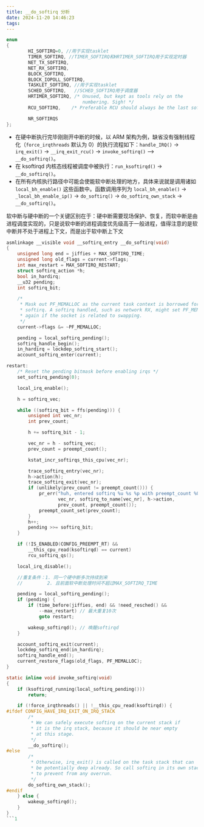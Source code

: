 ```yaml
---
title: __do_softirq 分析
date: 2024-11-20 14:46:23
tags:
---
```

```c
enum
{
        HI_SOFTIRQ=0, //用于实现tasklet
        TIMER_SOFTIRQ, //TIMER_SOFTIRQ和HRTIMER_SOFTIRQ用于实现定时器
        NET_TX_SOFTIRQ,
        NET_RX_SOFTIRQ,
        BLOCK_SOFTIRQ,
        BLOCK_IOPOLL_SOFTIRQ,
        TASKLET_SOFTIRQ, //用于实现tasklet
        SCHED_SOFTIRQ,   //SCHED_SOFTIRQ用于调度器
        HRTIMER_SOFTIRQ, /* Unused, but kept as tools rely on the
                            numbering. Sigh! */
        RCU_SOFTIRQ,    /* Preferable RCU should always be the last softirq */

        NR_SOFTIRQS
};
```

- 在硬中断执行完毕刚刚开中断的时候，以 ARM 架构为例，缺省没有强制线程化（`force_irqthreads` 默认为 0）的执行流程如下：`handle_IRQ()` -> `irq_exit()` -> `__irq_exit_rcu()` -> `invoke_softirq()` –> `__do_softirq()`。
- 在 ksoftirqd 内核态线程被调度中被执行：`run_ksoftirqd()` -> `__do_softirq()`。
- 在所有内核执行路径中可能会使能软中断处理的地方，具体来说就是调用诸如 `local_bh_enable()` 这些函数中。函数调用序列为 `local_bh_enable()` -> `_local_bh_enable_ip()` -> `do_softirq()` -> `do_softirq_own_stack` -> `__do_softirq()`。

软中断与硬中断的一个关键区别在于：硬中断需要现场保护、恢复，而软中断是由进程调度实现的，只是说软中断的进程调度优先级高于一般进程，值得注意的是软中断并不处于进程上下文，而是出于软中断上下文

```c
asmlinkage __visible void __softirq_entry __do_softirq(void)
{
	unsigned long end = jiffies + MAX_SOFTIRQ_TIME;
	unsigned long old_flags = current->flags;
	int max_restart = MAX_SOFTIRQ_RESTART;
	struct softirq_action *h;
	bool in_hardirq;
	__u32 pending;
	int softirq_bit;

	/*
	 * Mask out PF_MEMALLOC as the current task context is borrowed for the
	 * softirq. A softirq handled, such as network RX, might set PF_MEMALLOC
	 * again if the socket is related to swapping.
	 */
	current->flags &= ~PF_MEMALLOC;

	pending = local_softirq_pending();
	softirq_handle_begin();
	in_hardirq = lockdep_softirq_start();
	account_softirq_enter(current);

restart:
	/* Reset the pending bitmask before enabling irqs */
	set_softirq_pending(0);

	local_irq_enable();

	h = softirq_vec;

	while ((softirq_bit = ffs(pending))) {
		unsigned int vec_nr;
		int prev_count;

		h += softirq_bit - 1;

		vec_nr = h - softirq_vec;
		prev_count = preempt_count();

		kstat_incr_softirqs_this_cpu(vec_nr);

		trace_softirq_entry(vec_nr);
		h->action(h);
		trace_softirq_exit(vec_nr);
		if (unlikely(prev_count != preempt_count())) {
			pr_err("huh, entered softirq %u %s %p with preempt_count %08x, exited with %08x?\n",
			       vec_nr, softirq_to_name[vec_nr], h->action,
			       prev_count, preempt_count());
			preempt_count_set(prev_count);
		}
		h++;
		pending >>= softirq_bit;
	}

	if (!IS_ENABLED(CONFIG_PREEMPT_RT) &&
	    __this_cpu_read(ksoftirqd) == current)
		rcu_softirq_qs();

	local_irq_disable();

    //重复条件：1. 同一个硬中断多次持续到来
    //         2. 且前面软中断处理时间不超过MAX_SOFTIRQ_TIME

	pending = local_softirq_pending();
	if (pending) {
		if (time_before(jiffies, end) && !need_resched() &&
		    --max_restart) // 最大重复10次
			goto restart;

		wakeup_softirqd(); // 唤醒softirqd
	}

	account_softirq_exit(current);
	lockdep_softirq_end(in_hardirq);
	softirq_handle_end();
	current_restore_flags(old_flags, PF_MEMALLOC);
}
```

```c
static inline void invoke_softirq(void)
{
	if (ksoftirqd_running(local_softirq_pending()))
		return;

	if (!force_irqthreads() || !__this_cpu_read(ksoftirqd)) {
#ifdef CONFIG_HAVE_IRQ_EXIT_ON_IRQ_STACK
		/*
		 * We can safely execute softirq on the current stack if
		 * it is the irq stack, because it should be near empty
		 * at this stage.
		 */
		__do_softirq();
#else
		/*
		 * Otherwise, irq_exit() is called on the task stack that can
		 * be potentially deep already. So call softirq in its own stack
		 * to prevent from any overrun.
		 */
		do_softirq_own_stack();
#endif
	} else {
		wakeup_softirqd();
	}
}
```1